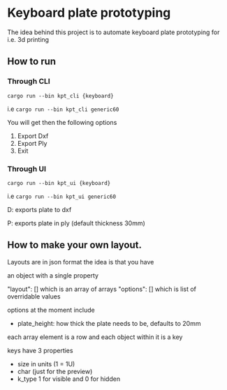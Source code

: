 # Keyboard plate prototyping
The idea behind this project is to automate keyboard plate prototyping for i.e. 3d printing

## How to run
### Through CLI
`cargo run --bin kpt_cli {keyboard}`

i.e `cargo run --bin kpt_cli generic60`

You will get then the following options

1. Export Dxf
2. Export Ply
3. Exit


### Through UI
`cargo run --bin kpt_ui {keyboard}`

i.e `cargo run --bin kpt_ui generic60`

D: exports plate to dxf

P: exports plate in ply (default thickness 30mm)


## How to make your own layout.

Layouts are in json format the idea is that you have

an object with a single property

 "layout": [] which is an array of arrays 
 "options": [] which is list of overridable values

 options at the moment include
 * plate_height: how thick the plate needs to be, defaults to 20mm

each array element is a row and each object within it is a key

keys have 3 properties

* size in units (1 = 1U)
* char (just for the preview)
* k_type 1 for visible and 0 for hidden